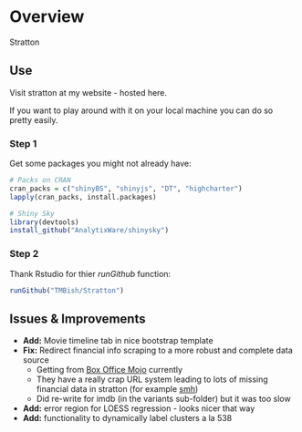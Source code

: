 # Overview

Stratton 

## Use

Visit stratton at my website - hosted here.

If you want to play around with it on your local machine you can do so pretty easily. 

### Step 1

Get some packages you might not already have:

```R
# Packs on CRAN
cran_packs = c("shinyBS", "shinyjs", "DT", "highcharter")
lapply(cran_packs, install.packages)

# Shiny Sky
library(devtools)
install_github("AnalytixWare/shinysky")

```
### Step 2

Thank Rstudio for thier *runGithub* function:

```R
runGithub("TMBish/Stratton")
```

## Issues & Improvements

* __Add:__ Movie timeline tab in nice bootstrap template
* __Fix:__ Redirect financial info scraping to a more robust and complete data source
	+ Getting from [Box Office Mojo](http://www.boxofficemojo.com/) currently
	+ They have a really crap URL system leading to lots of missing financial data in stratton (for example [smh](http://www.boxofficemojo.com/movies/?id=mastermind.htm))
	+ Did re-write for imdb (in the variants sub-folder) but it was too slow 
* __Add:__ error region for LOESS regression - looks nicer that way
* __Add:__ functionality to dynamically label clusters a la 538

